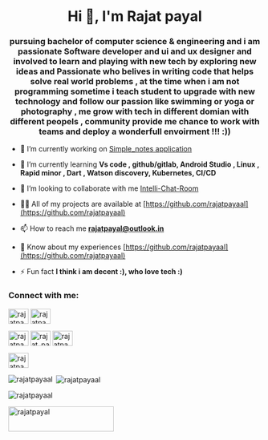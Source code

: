 <h1 align="center">Hi 👋, I'm Rajat payal</h1>
<h3 align="center">pursuing bachelor of computer science & engineering and i am passionate Software developer and ui and ux designer and involved to learn and playing with new tech by exploring new ideas and Passionate who belives in writing code that helps solve real world problems , at the time when i am not programming sometime i teach student to upgrade with new technology and follow our passion like swimming or yoga or photography , me grow with tech in different domian with different peopels , community provide me chance to work with teams and deploy a wonderfull envoirment !!! :))</h3>

- 🔭 I’m currently working on [Simple_notes application](https://github.com/rajatpayaal/Simple_Notes)

- 🌱 I’m currently learning **Vs code , github/gitlab, Android Studio , Linux , Rapid minor , Dart , Watson discovery, Kubernetes, CI/CD**

- 👯 I’m looking to collaborate with me [Intelli-Chat-Room](https://github.com/rajatpayaal/Intelli-Chat-Room)

- 👨‍💻 All of my projects are available at [https://github.com/rajatpayaal](https://github.com/rajatpayaal)

- 📫 How to reach me **rajatpayal@outlook.in**

- 📄 Know about my experiences [https://github.com/rajatpayaal](https://github.com/rajatpayaal)

- ⚡ Fun fact **I think i am decent :), who love tech :)**

<h3 align="left">Connect with me:</h3>
<p align="left">
<a href="https://twitter.com/rajatpayaal" target="blank"><img align="center" src="....." alt="rajatpayaal" height="30" width="40" /></a>
<a href="https://linkedin.com/in/rajatpayaal" target="blank"><img align="center" src="......" alt="rajatpayaal" height="30" width="40" /></a>

<a href="https://kaggle.com/rajatpayal" target="blank"><img align="center" src="......" alt="rajatpayal" height="30" width="40" /></a>
<a href="https://instagram.com/rajat_payaal" target="blank"><img align="center" src="......." alt="rajat_payaal" height="30" width="40" /></a>
<a href="https://www.behance.net/rajatpayal" target="blank"><img align="center" src="......." alt="rajatpayal" height="30" width="40" /></a>

<a href="https://www.hackerearth.com/rajatpayal" target="blank"><img align="center" src="......." alt="rajatpayal" height="30" width="40" /></a>
</p>

<p><img align="left" src="https://github-readme-stats.vercel.app/api/top-langs?username=rajatpayaal&show_icons=true&locale=en&layout=compact" alt="rajatpayaal" /></p>

<p>&nbsp;<img align="center" src="https://github-readme-stats.vercel.app/api?username=rajatpayaal&show_icons=true&locale=en" alt="rajatpayaal" /></p>

<p><img align="center" src="https://github-readme-streak-stats.herokuapp.com/?user=rajatpayaal&" alt="rajatpayaal" /></p>


<p><a href="https://www.buymeacoffee.com/rajatpayal"> <img align="left" src="https://cdn.buymeacoffee.com/buttons/v2/default-yellow.png" height="50" width="210" alt="rajatpayal" /></a></p><br><br>